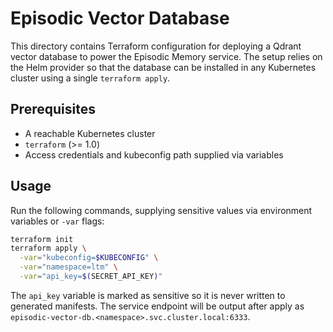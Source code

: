 # Episodic Vector Database

This directory contains Terraform configuration for deploying a Qdrant vector database to power the Episodic Memory service. The setup relies on the Helm provider so that the database can be installed in any Kubernetes cluster using a single `terraform apply`.

## Prerequisites
- A reachable Kubernetes cluster
- `terraform` (>= 1.0)
- Access credentials and kubeconfig path supplied via variables

## Usage
Run the following commands, supplying sensitive values via environment variables or `-var` flags:

```bash
terraform init
terraform apply \
  -var="kubeconfig=$KUBECONFIG" \
  -var="namespace=ltm" \
  -var="api_key=$(SECRET_API_KEY)"
```

The `api_key` variable is marked as sensitive so it is never written to generated manifests. The service endpoint will be output after apply as `episodic-vector-db.<namespace>.svc.cluster.local:6333`.
